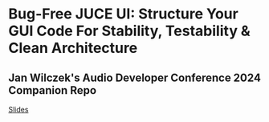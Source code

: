 # Bug-Free JUCE UI: Structure Your GUI Code For Stability, Testability & Clean Architecture

## Jan Wilczek's Audio Developer Conference 2024 Companion Repo

[Slides](./ADC24_Talk_Slides_Bug_Free_JUCE_UI.pdf)


